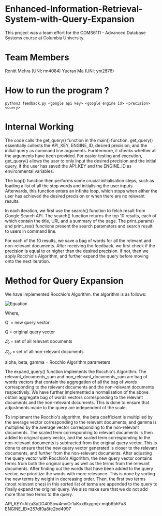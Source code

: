# Enhanced-Information-Retrieval-System-with-Query-Expansion

This project was a team effort for the COMS6111 - Advanced Database Systems course at Columbia University.

# Team Members
Ronitt Mehra (UNI: rm4084) 
Yueran Ma (UNI: ym2876)

# How to run the program ?

`python3 feedback.py <google api key> <google engine id> <precision> <query>`

# Internal Working
The code calls the get_query() function in the main() function. get_query() essentially collects the API_KEY, ENGINE_ID, desired precision, and the initial query as command line arguments. Furhtermore, it checks whether all the arguments have been provided. For easier testing and execution, get_query() allows the user to only input the desired precision and the initial query, if the user has saved the API_KEY and the ENGINE_ID as environmental variables.

The loop() function then performs some crucial initialisation steps, such as loading a list of all the stop words and initialising the user inputs. Afterwards, this function enters an infinite loop, which stops when either the user has achieved the desired precision or when there are no relevant results.

In each iteration, we first use the search() function to fetch result from Google Search API. The search() function returns the top 10 results, each of which contain the title, URL and a summary of the page. The print_param() and print_res() functions present the search parameters and search result to users in command line.

For each of the 10 results, we save a bag of words for all the relevant and non-relevant documents. After receiving the feedback, we first check if the precision is equal to or higher than the desired precision. If not, then we apply Rocchio's Algorithm, and further expand the query before moving onto the next iteration.

# Method for Query Expansion

We have implemented Rocchio's Algorithm. the algorithm is as follows:

![Equation](https://latex.codecogs.com/svg.latex?\color{White}?Q'=alpha*Q&plus;\frac{beta}{|D_r|}*\left(\sum_{d_j\in&space;D_r}d_j\right)-\frac{gamma}{|D_{nr}|}*\left(\sum_{d_j\in&space;D_{nr}}d_j\right))

Where, 

Q’ = new query vector

Q = original query vector

$𝐷_𝑟$ = set of all relevant documents

$𝐷_{𝑛𝑟}$ = set of all non-relevant documents

alpha, beta, gamma = Rocchio Algorithm parameters

The expand_query() function implements the Rocchio's Algorithm.
The relevant_documents_sum and non_relevant_documents_sum are bag of words vectors that contain the aggregation of all the bag of words corresponding to the relevant documents and the non-relevant documents respectively. We have further implemented a normalisation of the above obtain aggregate bag of words vectors corresponding to the relevant documents and the non-relevant documents. This is done to ensure that adjustments made to the query are independent of the scale.

To implement the Rocchio's algorithm, the beta coefficient is multiplied by the average vector corresponding to the relevant documents, and gamma is multiplied by the average vector corresponding to the non-relevant documents. The scaled term corresponding to relevant documents is then added to original query vector, and the scaled term corresponding to the non-relevant documents is subtracted from the original query vector. This is done to ensure that the new query vector generated is closer to the relevant documents, and further from the non-relevant documents.
After adjusting the query vector with Rocchio's Algorithm, the new query vector contains terms from both the original query as well as the terms from the relevant documents. After finding out the words that have been added to the query vector, we prioritize the words with more relevance. This is done by sorting the new terms by weight in decreasing order.
Then, the first two terms (most relevant ones) in this sorted list of terms are appended to the query to finally expand the original query. We also make sure that we do not add more than two terms to the query.

API_KEY=AIzaSyDG40Sow4mvOr1uKxx6kygmp-mqb6bhFu8 
ENGINE_ID=257df0a8fe2bd4997


